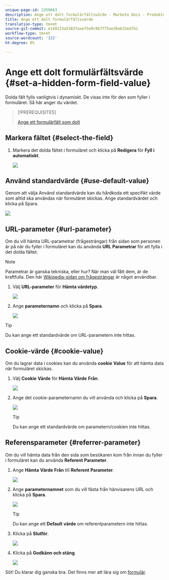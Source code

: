 ```yaml
---
unique-page-id: 2359663
description: Ange ett dolt formulärfältsvärde - Marketo Docs - Produktdokumentation
title: Ange ett dolt formulärfältsvärde
translation-type: tm+mt
source-git-commit: e149133a5383faaef5e9c9b7775ae36e633ed7b1
workflow-type: tm+mt
source-wordcount: '322'
ht-degree: 0%

---
```



# Ange ett dolt formulärfältsvärde {#set-a-hidden-form-field-value}

Dolda fält fylls vanligtvis i dynamiskt. De visas inte för den som fyller i formuläret. Så här anger du värdet.

>[!PREREQUISITES]
>
>[Ange ett formulärfält som dolt](set-a-form-field-as-hidden.md)

## Markera fältet {#select-the-field}

1. Markera det dolda fältet i formuläret och klicka på **Redigera** för **Fyll i automatiskt**.

   ![](assets/autofill.png)

## Använd standardvärde {#use-default-value}

Genom att välja Använd standardvärde kan du hårdkoda ett specifikt värde som alltid ska användas när formuläret skickas. Ange standardvärdet och klicka på Spara.

![](assets/image2014-9-15-13-3a5-3a27.png)

## URL-parameter {#url-parameter}

Om du vill hämta URL-parametrar (frågesträngar) från sidan som personen är på när du fyller i formuläret kan du använda **URL** **Parametrar** för att fylla i det dolda fältet.

>[!NOTE]
>
>Parametrar är ganska tekniska, eller hur? När man väl fått dem, är de kraftfulla. Den här [Wikipedia-sidan om frågesträngar](http://en.wikipedia.org/wiki/Query_string) är något användbar.

1. Välj **URL-parameter** för **Hämta värdetyp**.

   ![](assets/image2014-9-15-13-3a6-3a48.png)

1. Ange **parameternamn** och klicka på **Spara**.

   ![](assets/image2014-9-15-13-3a7-3a35.png)

>[!TIP]
>
>Du kan ange ett standardvärde om URL-parametern inte hittas.

## Cookie-värde {#cookie-value}

Om du lagrar data i cookies kan du använda **cookie** **Value** för att hämta data när formuläret skickas.

1. Välj **Cookie** **Värde** för **Hämta** **Värde** **Från**.

   ![](assets/image2014-9-15-13-3a8-3a21.png)

1. Ange det cookie-parameternamn du vill använda och klicka på **Spara**.

   ![](assets/image2014-9-15-13-3a8-3a43.png)

   >[!TIP]
   >
   >Du kan ange ett standardvärde om parametern/cookien inte hittas.

## Referensparameter {#referrer-parameter}

Om du vill hämta data från den sida som besökaren kom från innan du fyller i formuläret kan du använda **Referent** **Parameter**.

1. Ange **Hämta** **Värde** **Från** till **Referent** **Parameter**.

   ![](assets/image2014-9-15-13-3a9-3a31.png)

1. Ange **parameternamnet** som du vill fästa från hänvisarens URL och klicka på **Spara**.

   ![](assets/image2014-9-15-13-3a9-3a56.png)

   >[!TIP]
   >
   >Du kan ange ett **Default** **värde** om referentparametern inte hittas.

1. Klicka på **Slutför**.

   ![](assets/image2014-9-15-13-3a10-3a26.png)

1. Klicka på **Godkänn och stäng**.

   ![](assets/image2014-9-15-13-3a10-3a43.png)

Söt! Du klarar dig ganska bra. Det finns mer att lära sig om [formulär](http://docs.marketo.com/display/docs/forms).
